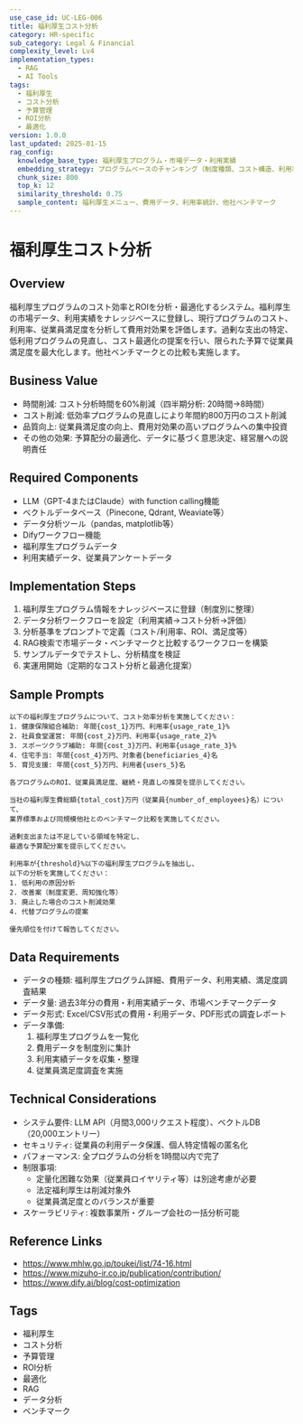 ```yaml
---
use_case_id: UC-LEG-006
title: 福利厚生コスト分析
category: HR-specific
sub_category: Legal & Financial
complexity_level: Lv4
implementation_types:
  - RAG
  - AI Tools
tags:
  - 福利厚生
  - コスト分析
  - 予算管理
  - ROI分析
  - 最適化
version: 1.0.0
last_updated: 2025-01-15
rag_config:
  knowledge_base_type: 福利厚生プログラム・市場データ・利用実績
  embedding_strategy: プログラムベースのチャンキング（制度種類、コスト構造、利用率）
  chunk_size: 800
  top_k: 12
  similarity_threshold: 0.75
  sample_content: 福利厚生メニュー、費用データ、利用率統計、他社ベンチマーク
---
```


# 福利厚生コスト分析

## Overview

福利厚生プログラムのコスト効率とROIを分析・最適化するシステム。福利厚生の市場データ、利用実績をナレッジベースに登録し、現行プログラムのコスト、利用率、従業員満足度を分析して費用対効果を評価します。過剰な支出の特定、低利用プログラムの見直し、コスト最適化の提案を行い、限られた予算で従業員満足度を最大化します。他社ベンチマークとの比較も実施します。

## Business Value

- 時間削減: コスト分析時間を60%削減（四半期分析: 20時間→8時間）
- コスト削減: 低効率プログラムの見直しにより年間約800万円のコスト削減
- 品質向上: 従業員満足度の向上、費用対効果の高いプログラムへの集中投資
- その他の効果: 予算配分の最適化、データに基づく意思決定、経営層への説明責任

## Required Components

- LLM（GPT-4またはClaude）with function calling機能
- ベクトルデータベース（Pinecone, Qdrant, Weaviate等）
- データ分析ツール（pandas, matplotlib等）
- Difyワークフロー機能
- 福利厚生プログラムデータ
- 利用実績データ、従業員アンケートデータ

## Implementation Steps

1. 福利厚生プログラム情報をナレッジベースに登録（制度別に整理）
2. データ分析ワークフローを設定（利用実績→コスト分析→評価）
3. 分析基準をプロンプトで定義（コスト/利用率、ROI、満足度等）
4. RAG検索で市場データ・ベンチマークと比較するワークフローを構築
5. サンプルデータでテストし、分析精度を検証
6. 実運用開始（定期的なコスト分析と最適化提案）

## Sample Prompts

```
以下の福利厚生プログラムについて、コスト効率分析を実施してください：
1. 健康保険組合補助: 年間{cost_1}万円、利用率{usage_rate_1}%
2. 社員食堂運営: 年間{cost_2}万円、利用率{usage_rate_2}%
3. スポーツクラブ補助: 年間{cost_3}万円、利用率{usage_rate_3}%
4. 住宅手当: 年間{cost_4}万円、対象者{beneficiaries_4}名
5. 育児支援: 年間{cost_5}万円、利用者{users_5}名

各プログラムのROI、従業員満足度、継続・見直しの推奨を提示してください。
```

```
当社の福利厚生費総額{total_cost}万円（従業員{number_of_employees}名）について、
業界標準および同規模他社とのベンチマーク比較を実施してください。

過剰支出または不足している領域を特定し、
最適な予算配分案を提示してください。
```

```
利用率が{threshold}%以下の福利厚生プログラムを抽出し、
以下の分析を実施してください：
1. 低利用の原因分析
2. 改善案（制度変更、周知強化等）
3. 廃止した場合のコスト削減効果
4. 代替プログラムの提案

優先順位を付けて報告してください。
```

## Data Requirements

- データの種類: 福利厚生プログラム詳細、費用データ、利用実績、満足度調査結果
- データ量: 過去3年分の費用・利用実績データ、市場ベンチマークデータ
- データ形式: Excel/CSV形式の費用・利用データ、PDF形式の調査レポート
- データ準備:
  1. 福利厚生プログラムを一覧化
  2. 費用データを制度別に集計
  3. 利用実績データを収集・整理
  4. 従業員満足度調査を実施

## Technical Considerations

- システム要件: LLM API（月間3,000リクエスト程度）、ベクトルDB（20,000エントリー）
- セキュリティ: 従業員の利用データ保護、個人特定情報の匿名化
- パフォーマンス: 全プログラムの分析を1時間以内で完了
- 制限事項:
  - 定量化困難な効果（従業員ロイヤリティ等）は別途考慮が必要
  - 法定福利厚生は削減対象外
  - 従業員満足度とのバランスが重要
- スケーラビリティ: 複数事業所・グループ会社の一括分析可能

## Reference Links

- https://www.mhlw.go.jp/toukei/list/74-16.html
- https://www.mizuho-ir.co.jp/publication/contribution/
- https://www.dify.ai/blog/cost-optimization

## Tags

- 福利厚生
- コスト分析
- 予算管理
- ROI分析
- 最適化
- RAG
- データ分析
- ベンチマーク
